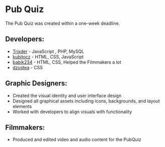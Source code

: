 # Pub Quiz

The Pub Quiz was created within a one-week deadline.

## Developers:
- [Trixder](https://github.com/Trixder) - JavaScript , PHP, MySQL
- [kubitocz](https://github.com/kubitocz) - HTML, CSS, JavaScript
- [babik234](https://github.com/babik234) - HTML, CSS, Helped the Filmmakers a lot
- [dzustea](https://github.com/dzustea) - CSS

## Graphic Designers:

- Created the visual identity and user interface design
- Designed all graphical assets including icons, backgrounds, and layout elements
- Worked with developers to align visuals with functionality

## Filmmakers:

- Produced and edited video and audio content for the PubQuiz
